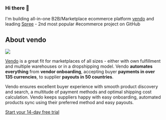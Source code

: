 ### Hi there 👋

I'm building all-in-one B2B/Marketplace ecommerce platform [vendo](https://getvendo.com?utm_source=damian_github) and leading [Spree](https://spreecommerce.org) - 2nd most popular #ecommerce project on GitHub

## About vendo

<a href="https://getvendo.com?utm_source=damian_github">
  <img src="https://uploads-ssl.webflow.com/6230c485f2c32ea1b0daa438/62386b96518cdcbe111f134a_OG%20Image%20(2).png" style="max-height:400px" />
</a>

[Vendo](https://getvendo.com?utm_source=vendo_github) is a great fit for marketplaces of all sizes - either with own fulfillment and multiple warehouses or in a dropshipping model. Vendo **automates everything** from **vendor onboarding**, accepting buyer **payments in over 135 currencies**, to supplier **payouts in 50 countries**. 

Vendo ensures excellent buyer experience with smooth product discovery and search, a multitude of payment methods and optimal shipping cost calculation. Vendo keeps suppliers happy with easy onboarding, automated products sync using their preferred method and easy payouts.

[Start your 14-day free trial](https://app.getvendo.com/users/new?typeform-source=damian_github)
